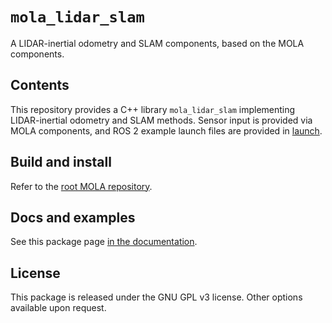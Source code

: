 # `mola_lidar_slam`

A LIDAR-inertial odometry and SLAM components, based on the MOLA components.

## Contents

This repository provides a C++ library `mola_lidar_slam` implementing LIDAR-inertial
odometry and SLAM methods. Sensor input is provided via MOLA components, and 
ROS 2 example launch files are provided in [launch](launch/).

## Build and install
Refer to the [root MOLA repository](https://github.com/MOLAorg/mola).

## Docs and examples
See this package page [in the documentation](https://docs.mola-slam.org/latest/modules.html).

## License
This package is released under the GNU GPL v3 license. Other options available upon request.
